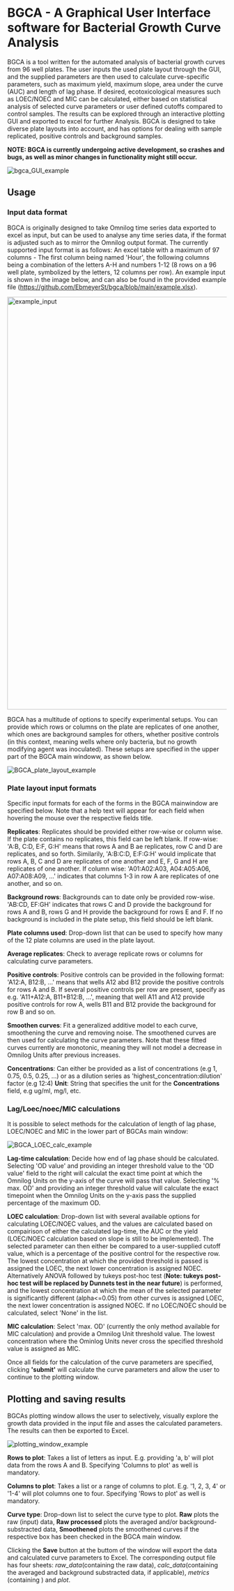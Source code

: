 # BGCA - A Graphical User Interface software for Bacterial Growth Curve Analysis

BGCA is a tool written for the automated analysis of bacterial growth curves from 96 well plates. The user inputs the used plate layout through the GUI, and the supplied parameters are then 
used to calculate curve-specific parameters, such as maximum yield, maximum slope, area under the curve (AUC) and length of lag phase. If desired, ecotoxicological measures such as LOEC/NOEC and MIC
can be calculated, either based on statistical analysis of selected curve parameters or user defined cutoffs compared to control samples. The results can be explored through an interactive plotting GUI
and exported to excel for further Analysis. BGCA is designed to take diverse plate layouts into account, and has options for dealing with sample replicated, positive controls and background samples.

**NOTE: BGCA is currently undergoing active development, so crashes and bugs, as well as minor changes in functionality might still occur.**

![bgca_GUI_example](https://github.com/EbmeyerSt/bgca/assets/11669686/1c156251-351c-4d13-b1a5-e91e233302b9)



## Usage

### Input data format
BGCA is originally designed to take Omnilog time series data exported to excel as input, but can be used to analyse any time series data, if the format is adjusted such as to mirror the Omnilog output format.
The currently supported input format is as follows: An excel table with a maximum of 97 columns - The first column being named 'Hour', the following columns being a combination of the letters A-H and numbers 1-12
(8 rows on a 96 well plate, symbolized by the letters, 12 columns per row). An example input is shown in the image below, and can also be found in the provided example file (https://github.com/EbmeyerSt/bgca/blob/main/example.xlsx).

<img width="946" alt="example_input" src="https://github.com/EbmeyerSt/bgca/assets/11669686/43803b79-6adc-45ac-ba8a-2c29a5926056">

BGCA has a multitude of options to specify experimental setups. You can provide which rows or columns on the plate are replicates of one another, which ones are background samples for others, whether positive controls (in this context, meaning wells where only bacteria, but no growth modifying agent was inoculated). These setups are specified in the upper part of the BGCA main windoww, as shown below.


![BGCA_plate_layout_example](https://github.com/EbmeyerSt/bgca/assets/11669686/e25c89cc-5068-4de8-afb0-6d23ce7ec28e)


### Plate layout input formats

Specific input formats for each of the forms in the BGCA mainwindow are specified below. Note that a help text will appear for each field when hovering the mouse over the respective fields title.

**Replicates**: Replicates should be provided either row-wise or column wise. If the plate contains no replicates, this field can be left blank.
If row-wise: 'A:B, C:D, E:F, G:H' means that rows A and B ae replicates, row C and D are replicates, and so forth. Similarily, 'A:B:C:D, E:F:G:H'
would implicate that rows A, B, C and D are replicates of one another and E, F, G and H are replicates of one another.
If column wise: 'A01:A02:A03, A04:A05:A06, A07:A08:A09, ...' indicates that columns 1-3 in row A are replicates of one another, and so on.

**Background rows**: Backgrounds can to date only be provided row-wise. 'AB:CD, EF:GH' indicates that rows C and D provide the background for rows A and B, rows G and H provide the background for rows E and F.
If no background is included in the plate setup, this field should be left blank.

**Plate columns used**: Drop-down list that can be used to specify how many of the 12 plate columns are used in the plate layout.

**Average replicates**: Check to average replicate rows or columns for calculating curve parameters.

**Positive controls**: Positive controls can be provided in the following format: 'A12:A, B12:B, ...' means that wells A12 abd B12 provide the positive controls for rows A and B. If several positive controls per row are present, specify as e.g. 'A11+A12:A, B11+B12:B, ...', meaning that well A11 and A12 provide positive controls for row A, wells B11 and B12 provide the background for row B and so on.

**Smoothen curves**: Fit a generalized additive model to each curve, smoothening the curve and removing noise. The smoothened curves are then used for calculating the curve parameters. Note that these fitted curves currently are monotonic, meaning they will not model a decrease in Omnilog Units after previous increases. 

**Concentrations**: Can either be provided as a list of concentrations (e.g 1, 0.75, 0.5, 0.25, ...) or as a dilution series as 'highest_concentration:dilution' factor (e.g 12:4)
**Unit**: String that specifies the unit for the **Concentrations** field, e.g ug/ml, mg/l, etc.


### Lag/Loec/noec/MIC calculations

It is possible to select methods for the calculation of length of lag phase, LOEC/NOEC and MIC in the lower part of BGCAs main window:


![BGCA_LOEC_calc_example](https://github.com/EbmeyerSt/bgca/assets/11669686/8b7e5bff-056b-4f96-acea-cff9fb4e57db)



**Lag-time calculation**: Decide how end of lag phase should be calculated. Selecting 'OD value' and providing an integer threshold value to the 'OD value' field to the right will calculat the exact time point at which the Omnilog Units on the y-axis of the curve will pass that value. Selecting '% max. OD' and providing an integer threshold value will calculate the exact timepoint when the Omnilog Units on the y-axis pass the supplied percentage of the maximum OD.

**LOEC calculation**: Drop-down list with several available options for calculating LOEC/NOEC values, and the values are calculated based on compairison of either the calculated lag-time, the AUC or the yield (LOEC/NOEC calculation based on slope is still to be implemented). The selected parameter can then either be compared to a user-supplied cutoff value, which is a percentage of the positive control for the respective row. The lowest concentration at which the provided threshold is passed is assigned the LOEC, the next lower concentration is assigned NOEC. Alternatively ANOVA followed by tukeys post-hoc test (**Note: tukeys post-hoc test will be replaced by Dunnets test in the near future**) is performed, and the lowest concentration at which the mean of the selected parameter is significantly different (alpha<=0.05) from other curves is assigned LOEC, the next lower concentration is assigned NOEC. If no LOEC/NOEC should be calculated, select 'None' in the list.

**MIC calculation**: Select 'max. OD' (currently the only method available for MIC calculation) and provide a Omnilog Unit threshold value. The lowest concentration where the Ominlog Units never cross the specified threshold value is assigned as MIC. 

Once all fields for the calculation of the curve parameters are specified, clicking **'submit'** will calculate the curve parameters and allow the user to continue to the plotting window.

## Plotting and saving results

BGCAs plotting window allows the user to selectively, visually explore the growth data provided in the input file and asses the calculated parameters. The results can then be exported to Excel.

![plotting_window_example](https://github.com/EbmeyerSt/bgca/assets/11669686/753f74c9-e2de-4269-aaf9-ec9177bc9985)

**Rows to plot**: Takes a list of letters as input. E.g. providing 'a, b' will plot data from the rows A and B. Specifying 'Columns to plot' as well is mandatory.

**Columns to plot**: Takes a list or a range of columns to plot. E.g. '1, 2, 3, 4' or '1-4' will plot columns one to four. Specifying 'Rows to plot' as well is mandatory.

**Curve type**: Drop-down list to select the curve type to plot. **Raw** plots the raw (input) data, **Raw processed** plots the averaged and/or background-substracted data, **Smoothened** plots the smoothened curves if the respective box has been checked in the BGCA main window.

Clicking the **Save** button at the buttom of the window will export the data and calculated curve parameters to Excel. The corresponding output file has four sheets: _raw_data_(containing the raw data), _calc_data_(containing the averaged and background substracted data, if applicable), _metrics_ (containing ) and _plot_. 
